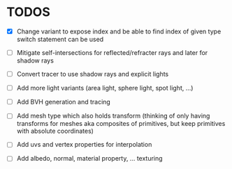 # TODOS
 - [x] Change variant to expose index and be able to find index of given type switch statement can be used
 - [ ] Mitigate self-intersections for reflected/refracter rays and later for shadow rays
 - [ ] Convert tracer to use shadow rays and explicit lights
 - [ ] Add more light variants (area light, sphere light, spot light, ...)
 - [ ] Add BVH generation and tracing
 - [ ] Add mesh type which also holds transform (thinking of only having transforms for meshes aka composites of primitives, but keep primitives with absolute coordinates)
 - [ ] Add uvs and vertex properties for interpolation
 - [ ] Add albedo, normal, material property, ... texturing

